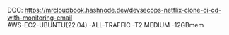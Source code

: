 DOC: https://mrcloudbook.hashnode.dev/devsecops-netflix-clone-ci-cd-with-monitoring-email  
AWS-EC2-UBUNTU(22.04)
-ALL-TRAFFIC
-T2.MEDIUM
-12GBmem  

